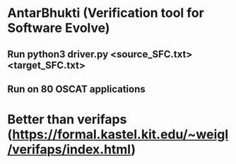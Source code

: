 # AntarBhukti (Verification tool for  Software Evolve)
  ## Run python3 driver.py <source_SFC.txt> <target_SFC.txt>
  ## Run on 80 OSCAT applications
# Better than verifaps (https://formal.kastel.kit.edu/~weigl/verifaps/index.html)

